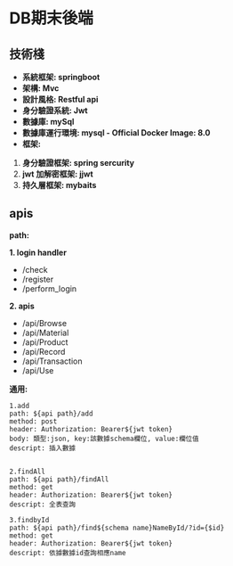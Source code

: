 # DB期末後端

## 技術棧

* **系統框架: springboot**
* **架構: Mvc**
* **設計風格: Restful api**
* **身分驗證系統: Jwt**
* **數據庫: mySql**
* **數據庫運行環境: mysql - Official Docker Image: 8.0**
* **框架:**
1. **身分驗證框架: spring sercurity**
2. **jwt 加解密框架: jjwt**
3. **持久層框架: mybaits**

## apis
**path:**

**1. login handler**
* /check
* /register
* /perform_login

**2. apis**
* /api/Browse
* /api/Material 
* /api/Product 
* /api/Record 
* /api/Transaction 
* /api/Use 

**通用:**

    1.add
    path: ${api path}/add
    method: post
    header: Authorization: Bearer${jwt token}
    body: 類型:json, key:該數據schema欄位, value:欄位值
    descript: 插入數據
    
    
    2.findAll
    path: ${api path}/findAll
    method: get
    header: Authorization: Bearer${jwt token}
    descript: 全表查詢
    
    3.findbyId
    path: ${api path}/find${schema name}NameById/?id={$id}
    method: get
    header: Authorization: Bearer${jwt token}
    descript: 依據數據id查詢相應name
